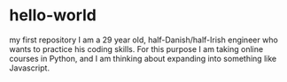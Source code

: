 # hello-world
my first repository
I am a 29 year old, half-Danish/half-Irish engineer who wants to practice his coding skills.
For this purpose I am taking online courses in Python, and I am thinking about expanding into something like Javascript.
